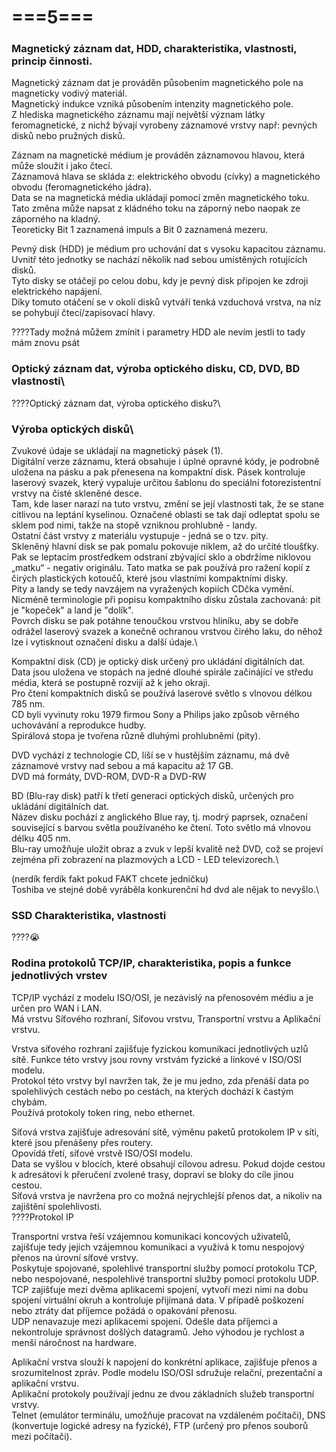 # ===5===
### Magnetický záznam dat, HDD, charakteristika, vlastnosti, princip činnosti.
Magnetický záznam dat je prováděn působením magnetického pole na magneticky vodivý materiál.\
Magnetický indukce vzniká působením intenzity magnetického pole.\
Z hlediska magnetického záznamu mají největší význam látky feromagnetické, z nichž bývají vyrobeny záznamové vrstvy např: pevných disků nebo pružných disků.

Záznam na magnetické médium je prováděn záznamovou hlavou, která může sloužit i jako čtecí.\
Záznamová hlava se skláda z: elektrického obvodu (cívky) a magnetického obvodu (feromagnetického jádra).\
Data se na magnetická média ukládají pomocí změn magnetického toku.\
Tato změna může napsat z kládného toku na záporný nebo naopak ze záporného na kladný.\
Teoreticky Bit 1 zaznamená impuls a Bit 0 zaznamená mezeru.

Pevný disk (HDD) je médium pro uchování dat s vysoku kapacitou záznamu.\
Uvnitř této jednotky se nachází několik nad sebou umístěných rotujících disků.\
Tyto disky se otáčejí po celou dobu, kdy je pevný disk připojen ke zdroji elektrického napájení.\
Díky tomuto otáčení se v okolí disků vytváří tenká vzduchová vrstva, na níz se pohybují čtecí/zapisovací hlavy.

????Tady možná můžem zmínit i parametry HDD ale nevím jestli to tady mám znovu psát

### Optický záznam dat, výroba optického disku, CD, DVD, BD vlastnosti\
????Optický záznam dat, výroba optického disku?\
### Výroba optických disků\
Zvukové údaje se ukládají na magnetický pásek (1).\
Digitální verze záznamu, která obsahuje i úplné opravné kódy, je podrobně uložena na pásku a pak přenesena na kompaktní disk. Pásek kontroluje laserový svazek, který vypaluje určitou šablonu do speciální fotorezistentní vrstvy na čisté skleněné desce.\
Tam, kde laser narazí na tuto vrstvu, změní se její vlastnosti tak, že se stane citlivou na leptání kyselinou. Označené oblasti se tak dají odleptat spolu se sklem pod nimi, takže na stopě vzniknou prohlubně - landy.\
Ostatní část vrstvy z materiálu vystupuje - jedná se o tzv. pity.\
Skleněný hlavní disk se pak pomalu pokovuje niklem, až do určité tloušťky.\
Pak se leptacím prostředkem odstraní zbývající sklo a obdržíme niklovou „matku“ - negativ originálu. Tato matka se pak používá pro ražení kopií z čirých plastických kotoučů, které jsou vlastními kompaktními disky.\
Pity a landy se tedy navzájem na vyražených kopiích CDčka vymění. Nicméně terminologie při popisu kompaktního disku zůstala zachovaná: pit je "kopeček" a land je "dolík".\
Povrch disku se pak potáhne tenoučkou vrstvou hliníku, aby se dobře odrážel laserový svazek a konečně ochranou vrstvou čirého laku, do něhož lze i vytisknout označení disku a další údaje.\

Kompaktní disk (CD) je optický disk určený pro ukládání digitálních dat.\
Data jsou uložena ve stopách na jedné dlouhé spirále začinájící ve středu média, která se postupně rozvijí až k jeho okraji.\
Pro čtení kompaktních disků se používá laserové světlo s vlnovou délkou 785 nm.\
CD byli vyvinuty roku 1979 firmou Sony a Philips jako způsob věrného uchovávání a reprodukce hudby.\
Spirálová stopa je tvořena různě dluhými prohlubněmi (pity).

DVD vychází z technologie CD, líší se v hustějším záznamu, má dvě záznamové vrstvy nad sebou a má kapacitu až 17 GB.\
DVD má formáty, DVD-ROM, DVD-R a DVD-RW

BD (Blu-ray disk) patří k třetí generaci optických disků, určených pro ukládání digitálních dat.\
Název disku pochází z anglického Blue ray, tj. modrý paprsek, označení související s barvou světla používaného ke čtení. Toto světlo má vlnovou délku 405 nm.\
Blu-ray umožňuje uložit obraz a zvuk v lepší kvalitě než DVD, což se projeví zejména při zobrazení na plazmových a LCD - LED televizorech.\

(nerdík ferdík fakt pokud FAKT chcete jedničku)\
Toshiba ve stejné době vyráběla konkurenční hd dvd ale nějak to nevyšlo.\

### SSD Charakteristika, vlastnosti
????😭

### Rodina protokolů TCP/IP, charakteristika, popis a funkce jednotlivých vrstev
TCP/IP vychází z modelu ISO/OSI, je nezávislý na přenosovém médiu a je určen pro WAN i LAN.\
Má vrstvu Síťového rozhraní, Síťovou vrstvu, Transportní vrstvu a Aplikační vrstvu.

Vrstva síťového rozhraní zajišťuje fyzickou komunikaci jednotlivých uzlů sítě. Funkce této vrstvy jsou rovny vrstvám fyzické a linkové v ISO/OSI modelu.\
Protokol této vrstvy byl navržen tak, že je mu jedno, zda přenáší data po spolehlivých cestách nebo po cestách, na kterých dochází k častým chybám.\
Používá protokoly token ring, nebo ethernet.

Síťová vrstva zajišťuje adresování sítě, výměnu paketů protokolem IP v síti, které jsou přenášeny přes routery.\
Opovídá třetí, síťové vrstvě ISO/OSI modelu.\
Data se vyšlou v blocích, které obsahují cílovou adresu. Pokud dojde cestou k adresátovi k přeručení zvolené trasy, dopraví se bloky do cíle jinou cestou.\
Síťová vrstva je navržena pro co možná nejrychlejší přenos dat, a nikoliv na zajištění spolehlivosti.\
????Protokol IP

Transportní vrstva řeší vzájemnou komunikaci koncových uživatelů, zajišťuje tedy jejich vzájemnou komunikaci a využívá k tomu nespojový přenos na úrovní síťové vrstvy.\
Poskytuje spojované, spolehlivé transportní služby pomocí protokolu TCP, nebo nespojované, nespolehlivé transportní služby pomocí protokolu UDP.\
TCP zajišťuje mezi dvěma aplikacemi spojení, vytvoří mezi nimi na dobu spojení virtuální okruh a kontroluje přijímaná data. V případě poškození nebo ztráty dat příjemce požádá o opakování přenosu.\
UDP nenavazuje mezi aplikacemi spojení. Odešle data příjemci a nekontroluje správnost došlých datagramů. Jeho výhodou je rychlost a menší náročnost na hardware.

Aplikační vrstva slouží k napojení do konkrétní aplikace, zajišťuje přenos a srozumitelnost zpráv. Podle modelu ISO/OSI sdružuje relační, prezentační a aplikační vrstvu.\
Aplikační protokoly používají jednu ze dvou základních služeb transportní vrstvy.\
Telnet (emulátor terminálu, umožňuje pracovat na vzdáleném počítači), DNS (konvertuje logické adresy na fyzické), FTP (určený pro přenos souborů mezi počítači).
